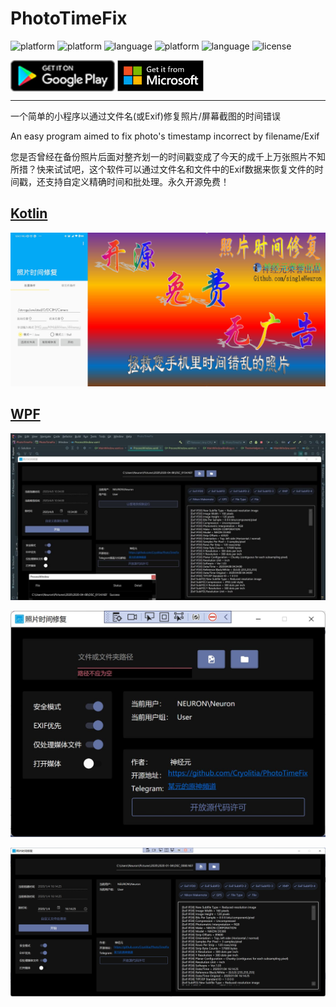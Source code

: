 # PhotoTimeFix

![platform](https://img.shields.io/badge/platform-Android-green.svg)
![platform](https://img.shields.io/badge/platform-Kotlin%20Mulitiplatform-purple.svg)
![language](https://img.shields.io/badge/language-kotlin-blue.svg)
![platform](https://img.shields.io/badge/platform-Windows-blue.svg)
![language](https://img.shields.io/badge/language-CSahrp-green.svg)
![license](https://img.shields.io/badge/license-MIT-orange.svg)

<p>
    <img height="50em" img align="center" src="./artwork/google-play-badge.png" alt="Get it on Google Play" />
    <img height="50em" img align="center" src="./artwork/English_getitfromMS.png" alt="Get it from Microsoft" />
  </p>

---

一个简单的小程序以通过文件名(或Exif)修复照片/屏幕截图的时间错误

An easy program aimed to fix photo's timestamp incorrect by filename/Exif

您是否曾经在备份照片后面对整齐划一的时间戳变成了今天的成千上万张照片不知所措？快来试试吧，这个软件可以通过文件名和文件中的Exif数据来恢复文件的时间戳，还支持自定义精确时间和批处理。永久开源免费！

## [Kotlin](https://github.com/Cryolitia/PhotoTimeFix/tree/Kotlin)

![宣传图](./artwork//1.jpg)

## [WPF](https://github.com/Cryolitia/PhotoTimeFix/tree/WPF)

![宣传图](./artwork/2.jpg)

![1](./artwork/wpf-cn-1.png)

![1](./artwork/wpf-cn-2.png)
